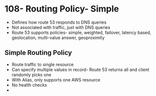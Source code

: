 # 108- Routing Policy- Simple
- Defines how route 53 responds to DNS queries
- Not associated with traffic, just with DNS queries
- Route 53 supports policies- simple, weighted, failover, latency based, geolocation, multi-value answer, geoproximity

## Simple Routing Policy
- Route traffic to single resource
- Can specify multiple values in record- Route 53 returns all and client randomly picks one
- With Alias, only supports one AWS resource
- No health checks
- 